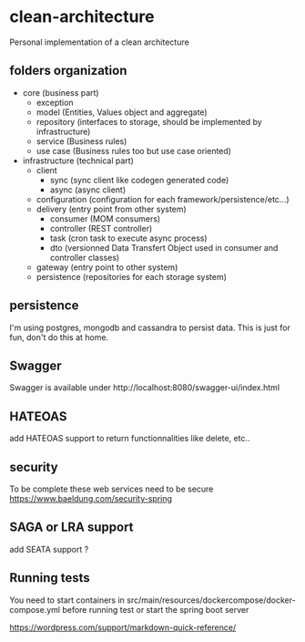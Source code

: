 # clean-architecture

Personal implementation of a clean architecture

## folders organization

 * core (business part)
    * exception 
    * model (Entities, Values object and aggregate)
    * repository (interfaces to storage, should be implemented by infrastructure)
    * service (Business rules)
    * use case (Business rules too but use case oriented)
 * infrastructure (technical part)
    * client
        * sync (sync client like codegen generated code)
        * async (async client)
    * configuration (configuration for each framework/persistence/etc...)
    * delivery (entry point from other system)
        * consumer (MOM consumers)
        * controller (REST controller)
        * task (cron task to execute async process)
        * dto (versionned Data Transfert Object used in consumer and controller classes)
    * gateway (entry point to other system)
    * persistence (repositories for each storage system)

## persistence

I'm using postgres, mongodb and cassandra to persist data.
This is just for fun, don't do this at home.

## Swagger

Swagger is available under
http://localhost:8080/swagger-ui/index.html

## HATEOAS

add HATEOAS support to return functionnalities like delete, etc..


## security 
To be complete these web services need to be secure
https://www.baeldung.com/security-spring

## SAGA or LRA support 
add SEATA support ?

## Running tests

You need to start containers in src/main/resources/dockercompose/docker-compose.yml
before running test or start the spring boot server

https://wordpress.com/support/markdown-quick-reference/

